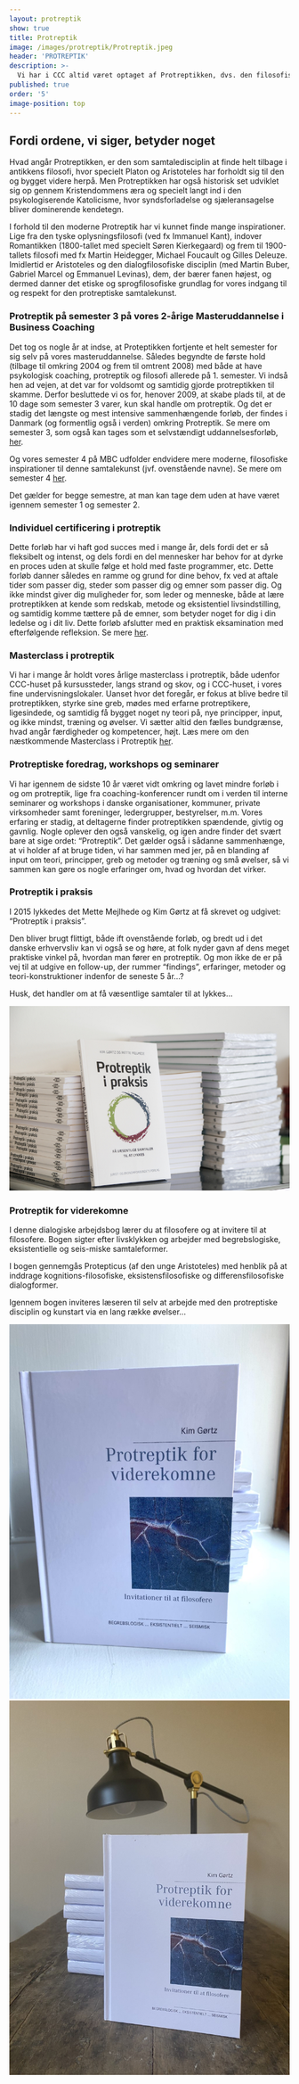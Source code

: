 ```yaml
---
layout: protreptik
show: true
title: Protreptik
image: /images/protreptik/Protreptik.jpeg
header: 'PROTREPTIK'
description: >-
  Vi har i CCC altid været optaget af Protreptikken, dvs. den filosofiske samtalekunst, der formår at få os mennesker til at komme i kontakt med det væsentlige i os selv og i det gældende fællesskab. Det gælder for alle i CCC, at vi er trænet godt op i den protreptiske dialogform, fordi vi mener, at den er ligeså vigtig som alle de psykologiske coaching-metoder, som vi behersker.
published: true
order: '5'
image-position: top
---
```


## Fordi ordene, vi siger, betyder noget

Hvad angår Protreptikken, er den som samtaledisciplin at finde helt tilbage i antikkens filosofi, hvor specielt Platon og Aristoteles har forholdt sig til den og bygget videre herpå. Men Protreptikken har også historisk set udviklet sig op gennem Kristendommens æra og specielt langt ind i den psykologiserende Katolicisme, hvor syndsforladelse og sjæleransagelse bliver dominerende kendetegn. 



I forhold til den moderne Protreptik har vi kunnet finde mange inspirationer. Lige fra den tyske oplysningsfilosofi (ved fx Immanuel Kant), indover Romantikken (1800-tallet med specielt Søren Kierkegaard) og frem til 1900-tallets filosofi med fx Martin Heidegger, Michael Foucault og Gilles Deleuze. Imidlertid er Aristoteles og den dialogfilosofiske disciplin (med Martin Buber, Gabriel Marcel og Emmanuel Levinas), dem, der bærer fanen højest, og dermed danner det etiske og sprogfilosofiske grundlag for vores indgang til og respekt for den protreptiske samtalekunst. 

### Protreptik på semester 3 på vores 2-årige Masteruddannelse i Business Coaching

Det tog os nogle år at indse, at Proteptikken fortjente et helt semester for sig selv på vores masteruddannelse. Således begyndte de første hold (tilbage til omkring 2004 og frem til omtrent 2008) med både at have psykologisk coaching, protreptik og filosofi allerede på 1. semester. Vi indså hen ad vejen, at det var for voldsomt og samtidig gjorde protreptikken til skamme. Derfor besluttede vi os for, henover 2009, at skabe plads til, at de 10 dage som semester 3 varer, kun skal handle om protreptik. Og det er stadig det længste og mest intensive sammenhængende forløb, der findes i Danmark (og formentlig også i verden) omkring Protreptik. Se mere om semester 3, som også kan tages som et selvstændigt uddannelsesforløb, [her](https://www.copenhagencoaching.dk/academy/ledelseskursesP%C3%A5Lesbos/). 

Og vores semester 4 på MBC udfolder endvidere mere moderne, filosofiske inspirationer til denne samtalekunst (jvf. ovenstående navne). Se mere om semester 4 [her](/pdfs/master-of-business-coaching.pdf).

Det gælder for begge semestre, at man kan tage dem uden at have været igennem semester 1 og semester 2. 

### Individuel certificering i protreptik

Dette forløb har vi haft god succes med i mange år, dels fordi det er så fleksibelt og intenst, og dels fordi en del mennesker har behov for at dyrke en proces uden at skulle følge et hold med faste programmer, etc. Dette forløb danner således en ramme og grund for dine behov, fx ved at aftale tider som passer dig, steder som passer dig og emner som passer dig. Og ikke mindst giver dig muligheder for, som leder og menneske, både at lære protreptikken at kende som redskab, metode og eksistentiel livsindstilling, og samtidig komme tættere på de emner, som betyder noget for dig i din ledelse og i dit liv. Dette forløb afslutter med en praktisk eksamination med efterfølgende refleksion. Se mere [her](https://www.copenhagencoaching.dk/academy/certificeringIProtreptik/).

### Masterclass i protreptik

Vi har i mange år holdt vores årlige masterclass i protreptik, både udenfor CCC-huset på kursussteder, langs strand og skov, og i CCC-huset, i vores fine undervisningslokaler. Uanset hvor det foregår, er fokus at blive bedre til protreptikken, styrke sine greb, mødes med erfarne protreptikere, ligesindede, og samtidig få bygget noget ny teori på, nye principper, input, og ikke mindst, træning og øvelser. Vi sætter altid den fælles bundgrænse, hvad angår færdigheder og kompetencer, højt. Læs mere om den næstkommende Masterclass i Protreptik [her](https://www.copenhagencoaching.dk/academy/masterclassIProtreptik/). 

### Protreptiske foredrag, workshops og seminarer

Vi har igennem de sidste 10 år været vidt omkring og lavet mindre forløb i og om protreptik, lige fra coaching-konferencer rundt om i verden til interne seminarer og workshops i danske organisationer, kommuner, private virksomheder samt foreninger, ledergrupper, bestyrelser, m.m. Vores erfaring er stadig, at deltagerne finder protreptikken spændende, givtig og gavnlig. Nogle oplever den også vanskelig, og igen andre finder det svært bare at sige ordet: “Protreptik”. Det gælder også i sådanne sammenhænge, at vi holder af at bruge tiden, vi har sammen med jer, på en blanding af input om teori, principper, greb og metoder og træning og små øvelser, så vi sammen kan gøre os nogle erfaringer om, hvad og hvordan det virker.

### Protreptik i praksis

I 2015 lykkedes det Mette Mejlhede og Kim Gørtz at få skrevet og udgivet: “Protreptik i praksis”.

Den bliver brugt flittigt, både ift ovenstående forløb, og bredt ud i det danske erhvervsliv kan vi også se og høre, at folk nyder gavn af dens meget praktiske vinkel på, hvordan man fører en protreptik. Og mon ikke de er på vej til at udgive en follow-up, der rummer “findings”, erfaringer, metoder og teori-konstruktioner indenfor de seneste 5 år…?

Husk, det handler om at få væsentlige samtaler til at lykkes…


<img src="/images/protreptik/PRotreptikipraksis.jpg" class="object-fit">



### Protreptik for viderekomne

I denne dialogiske arbejdsbog lærer du at filosofere og at invitere til at filosofere. Bogen sigter efter livsklykken og arbejder med begrebslogiske, eksistentielle og seis-miske samtaleformer.

I bogen gennemgås Protepticus (af den unge Aristoteles) med henblik på at inddrage kognitions-filosofiske, eksistensfilosofiske og differensfilosofiske dialogformer.

Igennem bogen inviteres læseren til selv at arbejde med den protreptiske disciplin og kunstart via en lang række øvelser...

<div class="row">
<div class="col-12 col-sm-6 mb-4">
<img src="/images/boger/protreptik-for-viderekommende.jpeg" class="object-fit">
</div>
<div class="col-12 col-sm-6">
<img src="/images/boger/protreptik-for-viderekommende-2.jpeg" class="object-fit">
</div>
</div>


